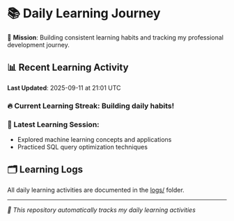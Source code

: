 # 📚 Daily Learning Journey

🎯 **Mission**: Building consistent learning habits and tracking my professional development journey.

## 📊 Recent Learning Activity

**Last Updated**: 2025-09-11 at 21:01 UTC

### 🔥 Current Learning Streak: Building daily habits!

### 📝 Latest Learning Session:
- Explored machine learning concepts and applications
- Practiced SQL query optimization techniques

## 🗂️ Learning Logs

All daily learning activities are documented in the [logs/](./logs/) folder.

---
*🤖 This repository automatically tracks my daily learning activities*
